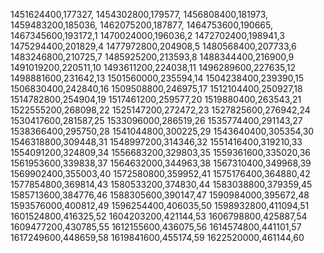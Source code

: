 1451624400,177327,
1454302800,179577,
1456808400,181973,
1459483200,185036,
1462075200,187877,
1464753600,190665,
1467345600,193172,1
1470024000,196036,2
1472702400,198941,3
1475294400,201829,4
1477972800,204908,5
1480568400,207733,6
1483246800,210725,7
1485925200,213593,8
1488344400,216900,9
1491019200,220511,10
1493611200,224038,11
1496289600,227635,12
1498881600,231642,13
1501560000,235594,14
1504238400,239390,15
1506830400,242840,16
1509508800,246975,17
1512104400,250927,18
1514782800,254904,19
1517461200,259577,20
1519880400,263543,21
1522555200,268098,22
1525147200,272472,23
1527825600,276942,24
1530417600,281587,25
1533096000,286519,26
1535774400,291143,27
1538366400,295750,28
1541044800,300225,29
1543640400,305354,30
1546318800,309448,31
1548997200,314346,32
1551416400,319210,33
1554091200,324809,34
1556683200,329803,35
1559361600,335020,36
1561953600,339838,37
1564632000,344963,38
1567310400,349968,39
1569902400,355003,40
1572580800,359952,41
1575176400,364880,42
1577854800,369814,43
1580533200,374830,44
1583038800,379359,45
1585713600,384776,46
1588305600,390147,47
1590984000,395672,48
1593576000,400812,49
1596254400,406035,50
1598932800,411094,51
1601524800,416325,52
1604203200,421144,53
1606798800,425887,54
1609477200,430785,55
1612155600,436075,56
1614574800,441101,57
1617249600,448659,58
1619841600,455174,59
1622520000,461144,60
